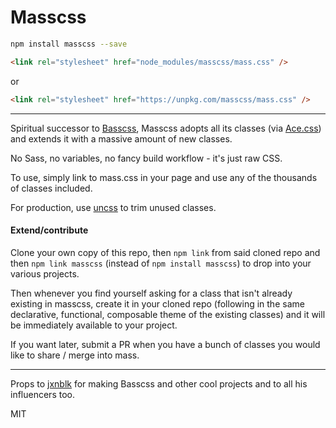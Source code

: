 # Masscss

```bash
npm install masscss --save
```
```html
<link rel="stylesheet" href="node_modules/masscss/mass.css" />
```

or

```html
<link rel="stylesheet" href="https://unpkg.com/masscss/mass.css" />
```
---

Spiritual successor to [Basscss](https://basscss.com/), Masscss adopts all its classes (via [Ace.css](http://basscss.com/ace/)) and extends it with a massive amount of new classes.

No Sass, no variables, no fancy build workflow - it's just raw CSS.   

To use, simply link to mass.css in your page and use any of the thousands of classes included.

For production, use [uncss](https://github.com/uncss/uncss) to trim unused classes.

#### Extend/contribute

Clone your own copy of this repo, then `npm link` from said cloned repo and then `npm link masscss` (instead of  `npm install masscss`) to drop into your various projects.   

Then whenever you find yourself asking for a class that isn't already existing in masscss, create it in your cloned repo (following in the same declarative, functional, composable theme of the existing classes) and it will be immediately available  to your project.   

If you want later, submit a PR when you have a bunch of classes you would like to share / merge into mass.

---

Props to [jxnblk](https://github.com/jxnblk) for making Basscss and other cool projects and to all his influencers too.

MIT
